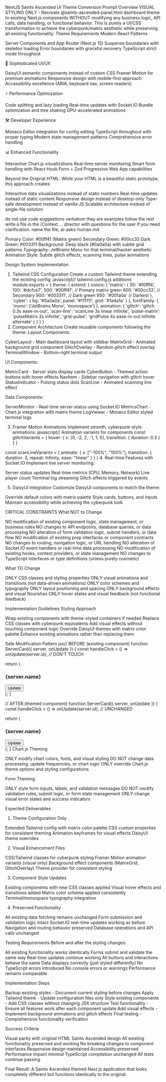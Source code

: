 NextJS Saints Ascended UI Theme Conversion Prompt
Overview
VISUAL STYLING ONLY - Recreate @saints-ascended-panel.html dashboard theme to existing Next.js components WITHOUT modifying any business logic, API calls, data handling, or functional behavior. This is purely a UI/CSS transformation to achieve the cyberpunk/matrix aesthetic while preserving all existing functionality.
Theme Requirements
 Modern React Patterns

Server Components and App Router (Next.js 15)
Suspense boundaries with skeleton loading
Error boundaries with graceful recovery
TypeScript strict mode throughout

🎨 Sophisticated UI/UX

DaisyUI semantic components instead of custom CSS
Framer Motion for premium animations
Responsive design with mobile-first approach
Accessibility excellence (ARIA, keyboard nav, screen readers)

⚡ Performance Optimization

Code splitting and lazy loading
Real-time updates with Socket.IO
Bundle optimization and tree shaking
GPU-accelerated animations

🛠️ Developer Experience

Monaco Editor integration for config editing
TypeScript throughout with proper typing
Modern state management patterns
Comprehensive error handling

📊 Enhanced Functionality

Interactive Chart.js visualizations
Real-time server monitoring
Smart form handling with React Hook Form + Zod
Progressive Web App capabilities

Beyond the Original HTML:
While your HTML is a beautiful static prototype, this approach creates:

Interactive data visualizations instead of static numbers
Real-time updates instead of static content
Responsive design instead of desktop-only
Type-safe development instead of vanilla JS
Scalable architecture instead of single-file solution

do not  use code suggestions verbatum they are examples 
follow the rest write a file in the /Context.... director with questions for the user if you need clarification.
name the file, ai-asks-human.md

Primary Color: #00ff41 (Matrix green)
Secondary Green: #00cc33
Dark Green: #003311
Background: Deep black (#0a0a0a) with subtle grid patterns
Typography: JetBrains Mono for that terminal/hacker aesthetic
Animation Style: Subtle glitch effects, scanning lines, pulse animations

Design System Implementation
1. Tailwind CSS Configuration
Create a custom Tailwind theme extending the existing config:
javascript// tailwind.config.js additions
module.exports = {
  theme: {
    extend: {
      colors: {
        'matrix': {
          50: '#f0fff4',
          100: '#dcfce7',
          500: '#00ff41',  // Primary matrix green
          600: '#00cc33',  // Secondary
          900: '#003311',  // Dark green
          950: '#001a0a'   // Darkest
        },
        'cyber': {
          bg: '#0a0a0a',
          panel: '#111111',
          grid: '#1a4a1a'
        }
      },
      fontFamily: {
        'mono': ['JetBrains Mono', 'monospace']
      },
      animation: {
        'glitch': 'glitch 0.3s ease-in-out',
        'scan-line': 'scanLine 3s linear infinite',
        'pulse-matrix': 'pulseMatrix 2s infinite',
        'grid-pulse': 'gridPulse 4s ease-in-out infinite alternate'
      }
    }
  }
}
2. Component Architecture
Create reusable components following the theme:
Layout Components:

CyberLayout - Main dashboard layout with sidebar
MatrixGrid - Animated background grid component
GlitchOverlay - Random glitch effect overlay
TerminalWindow - Bottom-right terminal output

UI Components:

MetricCard - Server stats display cards
CyberButton - Themed action buttons with hover effects
NavItem - Sidebar navigation with glitch hover
StatusIndicator - Pulsing status dots
ScanLine - Animated scanning line effect

Data Components:

ServerMonitor - Real-time server status using Socket.IO
MetricsChart - Chart.js integration with matrix theme
LogViewer - Monaco Editor styled terminal logs

3. Framer Motion Animations
Implement smooth, cyberpunk-style animations:
javascript// Animation variants for components
const glitchVariants = {
  hover: {
    x: [0, -2, 2, -1, 1, 0],
    transition: { duration: 0.3 }
  }
}

const scanLineVariants = {
  animate: {
    x: ["-100%", "100%"],
    transition: { duration: 3, repeat: Infinity, ease: "linear" }
  }
}
4. Real-time Features with Socket.IO
Implement live server monitoring:

Server status updates
Real-time metrics (CPU, Memory, Network)
Live player count
Terminal log streaming
Glitch effects triggered by events

5. DaisyUI Integration
Customize DaisyUI components to match the theme:

Override default colors with matrix palette
Style cards, buttons, and inputs
Maintain accessibility while achieving the cyberpunk look

CRITICAL CONSTRAINTS
What NOT to Change

NO modification of existing component logic, state management, or business rules
NO changes to API endpoints, database queries, or data processing
NO alteration of form validation logic, submit handlers, or data flow
NO modification of existing prop interfaces or component contracts
NO changes to routing, navigation logic, or URL handling
NO alteration of Socket.IO event handlers or real-time data processing
NO modification of existing hooks, context providers, or state management
NO changes to TypeScript interfaces or type definitions (unless purely cosmetic)

What TO Change

ONLY CSS classes and styling properties
ONLY visual animations and transitions (not data-driven animations)
ONLY color schemes and typography
ONLY layout positioning and spacing
ONLY background effects and visual flourishes
ONLY hover states and visual feedback (not functional feedback)

Implementation Guidelines
Styling Approach

Wrap existing components with theme-styled containers if needed
Replace CSS classes with cyberpunk equivalents
Add visual effects without touching component logic
Override DaisyUI themes with matrix color palette
Enhance existing animations rather than replacing them

Safe Modification Pattern
jsx// BEFORE (existing component)
function ServerCard({ server, onUpdate }) {
  const handleClick = () => onUpdate(server.id); // DON'T TOUCH
  
  return (
    <div className="bg-white p-4 rounded">
      <h3>{server.name}</h3>
      <button onClick={handleClick}>Update</button>
    </div>
  );
}

// AFTER (themed component)
function ServerCard({ server, onUpdate }) {
  const handleClick = () => onUpdate(server.id); // UNCHANGED
  
  return (
    <div className="bg-cyber-panel border border-matrix-500 p-4 rounded relative overflow-hidden">
      <div className="absolute top-0 left-0 w-full h-0.5 bg-gradient-to-r from-transparent via-matrix-500 to-transparent animate-scan-line" />
      <h3 className="text-matrix-500 font-mono">{server.name}</h3>
      <button 
        onClick={handleClick}
        className="bg-transparent border border-matrix-500 text-matrix-500 hover:bg-matrix-500 hover:text-black transition-all"
      >
        Update
      </button>
    </div>
  );
}
Chart.js Theming

ONLY modify chart colors, fonts, and visual styling
DO NOT change data processing, update frequencies, or chart logic
ONLY override Chart.js theme options and styling configurations

Form Theming

ONLY style form inputs, labels, and validation messages
DO NOT modify validation rules, submit logic, or form state management
ONLY change visual error states and success indicators

Expected Deliverables
1. Theme Configuration Only

Extended Tailwind config with matrix color palette
CSS custom properties for consistent theming
Animation keyframes for visual effects
DaisyUI theme overrides

2. Visual Enhancement Files

CSS/Tailwind classes for cyberpunk styling
Framer Motion animation variants (visual only)
Background effect components (MatrixGrid, GlitchOverlay)
Theme provider for consistent styling

3. Component Style Updates

Existing components with new CSS classes applied
Visual hover effects and transitions added
Matrix color scheme applied consistently
Terminal/monospace typography integration

4. Preserved Functionality

All existing data fetching remains unchanged
Form submission and validation logic intact
Socket.IO real-time updates working as before
Navigation and routing behavior preserved
Database operations and API calls unchanged

Testing Requirements
Before and after the styling changes:

 All existing functionality works identically
 Forms submit and validate the same way
 Real-time updates continue working
 All buttons and interactions behave the same
 Data displays correctly (just styled differently)
 No TypeScript errors introduced
 No console errors or warnings
 Performance remains comparable

Implementation Steps

Backup existing styles - Document current styling before changes
Apply Tailwind theme - Update configuration files only
Style existing components - Add CSS classes without changing JSX structure
Test functionality - Ensure all features work after each component update
Add visual effects - Implement background animations and glitch effects
Final testing - Comprehensive functionality verification

Success Criteria

 Visual parity with original HTML Saints Ascended design
 All existing functionality preserved and working
 No breaking changes to component interfaces
 Responsive design maintained
 Accessibility preserved
 Performance impact minimal
 TypeScript compilation unchanged
 All tests continue passing

Final Result: A Saints Ascended themed Next.js application that looks completely different but functions identically to the original.